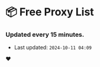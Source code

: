 # :package: Free Proxy List
### Updated every 15 minutes.

- Last updated: `2024-10-11 04:09`

:heart:
